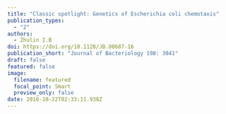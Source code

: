 ```yaml
---
title: "Classic spotlight: Genetics of Escherichia coli chemotaxis"
publication_types:
  - "2"
authors:
  - Zhulin I.B
doi: https://doi.org/10.1128/JB.00687-16
publication_short: "Journal of Bacteriology 198: 3041"
draft: false
featured: false
image:
  filename: featured
  focal_point: Smart
  preview_only: false
date: 2016-10-22T02:33:11.938Z
---
```

